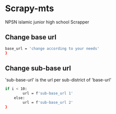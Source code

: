 <!-- @format -->

# Scrapy-mts

NPSN islamic junior high school Scrapper

## Change base url

```bash
base_url = 'change according to your needs'
}
```

## Change sub-base url

'sub-base-url' is the url per sub-district of 'base-url'

```bash
if i < 10:
        url = f'sub-base_url 1'
    else:
        url = f'sub-base_url 2'
}
```
